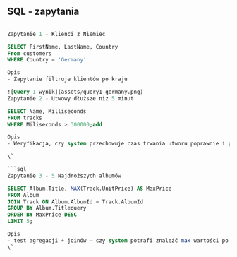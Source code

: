 ## SQL - zapytania

```sql

Zapytanie 1 - Klienci z Niemiec

SELECT FirstName, LastName, Country
From customers
WHERE Country = 'Germany'

Opis
- Zapytanie filtruje klientów po kraju 
```
```sql
![Query 1 wynik](assets/query1-germany.png)
Zapytanie 2 - Utwowy dłuższe niż 5 minut

SELECT Name, Milliseconds
FROM tracks
WHERE Miliseconds > 300000;add

Opis
- Weryfikacja, czy system przechowuje czas trwania utworu poprawnie i pozwala go używać jako kryterium filtrowania (edge case: długi utwór).

\`

```sql
Zapytanie 3 - 5 Najdroższych albumów 

SELECT Album.Title, MAX(Track.UnitPrice) AS MaxPrice
FROM Album
JOIN Track ON Album.AlbumId = Track.AlbumId
GROUP BY Album.Titlequery
ORDER BY MaxPrice DESC
LIMIT 5;

Opis
- test agregacji + joinów – czy system potrafi znaleźć max wartości po grupie.
\`

